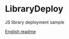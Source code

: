 # LibraryDeploy
JS library deployment sample

[English readme](https://github.com/capinemo/LibraryDeploy/blob/master/README.md)

